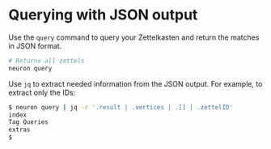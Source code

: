 # Querying with JSON output

Use the `query` command to query your Zettelkasten and return the matches in JSON format. 

```bash
# Returns all zettels
neuron query
```

Use `jq` to extract needed information from the JSON output. For example, to
extract only the IDs:

```bash
$ neuron query | jq -r '.result | .vertices | .[] | .zettelID'
index
Tag Queries
extras
$
```